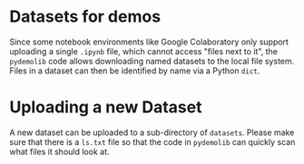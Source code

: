 # Datasets for demos

Since some notebook environments like Google Colaboratory only support uploading a single `.ipynb`
file, which cannot access "files next to it", the `pydemolib` code allows downloading
named datasets to the local file system. Files in a dataset can then be identified by name via a
Python `dict`.

# Uploading a new Dataset

A new dataset can be uploaded to a sub-directory of `datasets`. Please make sure that there is a `ls.txt`
file so that the code in `pydemolib` can quickly scan what files it should look at.
